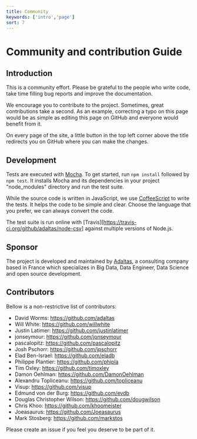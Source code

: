 ```yaml
---
title: Community
keywords: ['intro','page']
sort: 7
---
```


# Community and contribution Guide

## Introduction

This is a community effort. Please be grateful to the people who write code, take time filling bug reports and improve the documentation.

We encourage you to contribute to the project. Sometimes, great contributions take a second. As an example, correcting a typo on this page would be as simple as editing this page on GitHub and everyone would benefit from it.

On every page of the site, a little button in the top left corner above the title redirects you on GitHub where you can make the changes.

## Development

Tests are executed with [Mocha](https://mochajs.org/). To get started, run `npm install` followed by `npm test`. It installs Mocha and its dependencies in your project "node_modules" directory and run the test suite.

While the source code is written in JavaScript, we use [CoffeeScript](https://coffeescript.org/) to write the tests. It helps the code to be simple and clear. Choose the language that you prefer, we can always convert the code.

The test suite is run online with [Travis][https://travis-ci.org/github/adaltas/node-csv] against multiple versions of Node.js.

## Sponsor

The project is developed and maintained by [Adaltas](https://www.adaltas.com), a consulting company based in France which specializes in Big Data, Data Engineer, Data Science and open source development.

## Contributors

Bellow is a non-restrictive list of contributors:

*   David Worms: <https://github.com/adaltas>
*   Will White: <https://github.com/willwhite>
*   Justin Latimer: <https://github.com/justinlatimer>
*   jonseymour: <https://github.com/jonseymour>
*   pascalopitz: <https://github.com/pascalopitz>
*   Josh Pschorr: <https://github.com/jpschorr>
*   Elad Ben-Israel: <https://github.com/eladb>
*   Philippe Plantier: <https://github.com/phipla>
*   Tim Oxley: <https://github.com/timoxley>
*   Damon Oehlman: <https://github.com/DamonOehlman>
*   Alexandru Topliceanu: <https://github.com/topliceanu>
*   Visup: <https://github.com/visup>
*   Edmund von der Burg: <https://github.com/evdb>
*   Douglas Christopher Wilson: <https://github.com/dougwilson>
*   Chris Khoo: <https://github.com/khoomeister>
*   Joeasaurus: <https://github.com/Joeasaurus>
*   Mark Stosberg: <https://github.com/markstos>

Please create an issue if you feel you deserve to be part of it.
